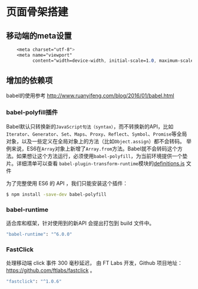 # 页面骨架搭建
## 移动端的meta设置
```css
    <meta charset="utf-8">
    <meta name="viewport"
          content="width=device-width, initial-scale=1.0, maximum-scale=1.0, minimum-scale=1.0, user-scalable=no">
```

## 增加的依赖项
babel的使用参考 http://www.ruanyifeng.com/blog/2016/01/babel.html

### babel-polyfill插件
Babel默认只转换新的`JavaScript句法（syntax）`，而不转换新的API，比如`Iterator`、`Generator`、`Set`、`Maps`、`Proxy`、`Reflect`、`Symbol`、`Promise`等全局对象，以及一些定义在全局对象上的方法（比如`Object.assign`）都不会转码。
举例来说，ES6在`Array`对象上新增了`Array.from`方法。Babel就不会转码这个方法。如果想让这个方法运行，必须使用`babel-polyfill`，为当前环境提供一个垫片。详细清单可以查看 `babel-plugin-transform-runtime`模块的[definitions.js](https://github.com/babel/babel/blob/master/packages/babel-plugin-transform-runtime/src/definitions.js) 文件

为了完整使用 ES6 的 API ，我们只能安装这个插件：

```bash
$ npm install -save-dev babel-polyfill
```

### babel-runtime
适合库和框架，针对使用到的新API 会提出打包到 build 文件中。
```bash
"babel-runtime": "^6.0.0"
```

### FastClick
处理移动端 click 事件 300 毫秒延迟， 由 FT Labs 开发，Github 项目地址：https://github.com/ftlabs/fastclick 。
```bash
"fastclick": "^1.0.6"
```

